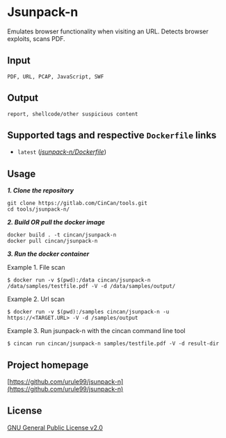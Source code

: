 # Jsunpack-n

Emulates browser functionality when visiting an URL. Detects browser exploits, scans PDF.

## Input

```
PDF, URL, PCAP, JavaScript, SWF
```

## Output

```
report, shellcode/other suspicious content
```

## Supported tags and respective `Dockerfile` links

* `latest` ([*jsunpack-n/Dockerfile*](https://gitlab.com/CinCan/tools/blob/master/jsunpack-n/Dockerfile))


## Usage 


***1. Clone the repository***  

```
git clone https://gitlab.com/CinCan/tools.git
cd tools/jsunpack-n/
```

***2. Build OR pull the docker image***  

```
docker build . -t cincan/jsunpack-n
docker pull cincan/jsunpack-n
```

***3. Run the docker container***  


Example 1. File scan  

`$ docker run -v $(pwd):/data cincan/jsunpack-n /data/samples/testfile.pdf -V -d /data/samples/output/`

Example 2. Url scan  

`$ docker run -v $(pwd):/samples cincan/jsunpack-n -u https://<TARGET.URL> -V -d /samples/output`

Example 3. Run jsunpack-n with the cincan command line tool  

`$ cincan run cincan/jsunpack-n samples/testfile.pdf -V -d result-dir`  


## Project homepage

[https://github.com/urule99/jsunpack-n](https://github.com/urule99/jsunpack-n)


## License

[GNU General Public License v2.0](https://github.com/urule99/jsunpack-n/blob/master/COPYING)
